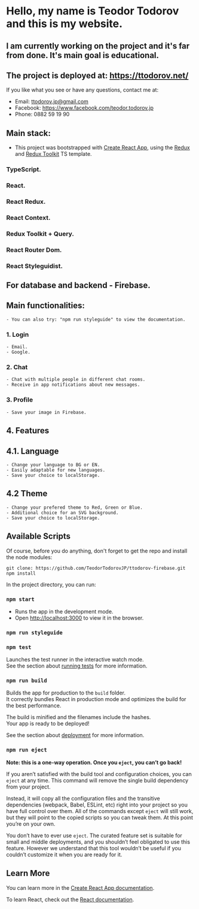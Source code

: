 # Hello, my name is Teodor Todorov and this is my website.
## I am currently working on the project and it's far from done. It's main goal is educational.

## The project is deployed at: https://ttodorov.net/

If you like what you see or have any questions, contact me at: 
  - Email: ttodorov.jp@gmail.com
  - Facebook: https://www.facebook.com/teodor.todorov.jp
  - Phone: 0882 59 19 90

## Main stack:
- This project was bootstrapped with [Create React App](https://github.com/facebook/create-react-app), using the [Redux](https://redux.js.org/) and [Redux Toolkit](https://redux-toolkit.js.org/) TS template.

### TypeScript.
### React.
### React Redux.
### React Context.
### Redux Toolkit + Query.
### React Router Dom.
### React Styleguidist.

## For database and backend - Firebase.

## Main functionalities:
    - You can also try: "npm run styleguide" to view the documentation.
    
### 1. Login
    - Email.
    - Google.

### 2. Chat
    - Chat with multiple people in different chat rooms.
    - Receive in app notifications about new messages.

### 3. Profile
    - Save your image in Firebase.

## 4. Features

## 4.1. Language
    - Change your language to BG or EN.
    - Easily adaptable for new languages.
    - Save your choice to localStorage.

## 4.2 Theme
    - Change your prefered theme to Red, Green or Blue.
    - Additional choice for an SVG background.
    - Save your choice to localStorage.


## Available Scripts

Of course, before you do anything, don't forget to get the repo and install the node modules:
```console
git clone: https://github.com/TeodorTodorovJP/ttodorov-firebase.git
npm install
```

In the project directory, you can run:

### `npm start`

- Runs the app in the development mode.
- Open [http://localhost:3000](http://localhost:3000) to view it in the browser.

### `npm run styleguide`

### `npm test`

Launches the test runner in the interactive watch mode.\
See the section about [running tests](https://facebook.github.io/create-react-app/docs/running-tests) for more information.

### `npm run build`

Builds the app for production to the `build` folder.\
It correctly bundles React in production mode and optimizes the build for the best performance.

The build is minified and the filenames include the hashes.\
Your app is ready to be deployed!

See the section about [deployment](https://facebook.github.io/create-react-app/docs/deployment) for more information.

### `npm run eject`

**Note: this is a one-way operation. Once you `eject`, you can’t go back!**

If you aren’t satisfied with the build tool and configuration choices, you can `eject` at any time. This command will remove the single build dependency from your project.

Instead, it will copy all the configuration files and the transitive dependencies (webpack, Babel, ESLint, etc) right into your project so you have full control over them. All of the commands except `eject` will still work, but they will point to the copied scripts so you can tweak them. At this point you’re on your own.

You don’t have to ever use `eject`. The curated feature set is suitable for small and middle deployments, and you shouldn’t feel obligated to use this feature. However we understand that this tool wouldn’t be useful if you couldn’t customize it when you are ready for it.

## Learn More

You can learn more in the [Create React App documentation](https://facebook.github.io/create-react-app/docs/getting-started).

To learn React, check out the [React documentation](https://reactjs.org/).
